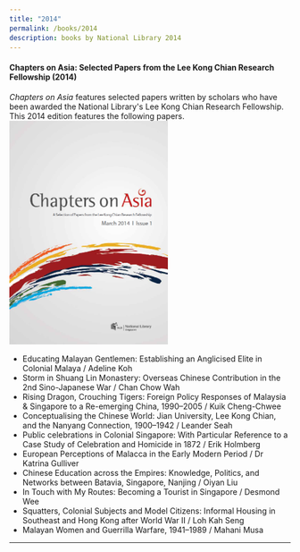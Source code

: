 ```yaml
---
title: "2014"
permalink: /books/2014
description: books by National Library 2014
---
```

#### <a style="text-decoration: none; font-weight: bold;" href="https://eresources.nlb.gov.sg/printheritage/detail/aa13c36e-0406-4514-85c1-1201d0c8f4aa.aspx" target="_blank">Chapters on Asia: Selected Papers from the Lee Kong Chian Research Fellowship (2014)</a> 
<p><i>Chapters on Asia</i> features selected papers written by scholars who have been awarded the National Library's Lee Kong Chian Research Fellowship. This 2014 edition features the following papers.
<img style="height:400px; width:auto" src="/images/publications/COA2014.png">

* Educating Malayan Gentlemen: Establishing an Anglicised Elite in Colonial Malaya / Adeline Koh 
* Storm in Shuang Lin Monastery: Overseas Chinese Contribution in the 2nd Sino-Japanese War / Chan Chow Wah
* Rising Dragon, Crouching Tigers: Foreign Policy Responses of Malaysia & Singapore to a Re-emerging China, 1990–2005 / Kuik Cheng-Chwee 
* Conceptualising the Chinese World: Jian University, Lee Kong Chian, and the Nanyang Connection, 1900–1942 / Leander Seah
* Public celebrations in Colonial Singapore: With Particular Reference to a Case Study of Celebration and Homicide in 1872 / Erik Holmberg 
* European Perceptions of Malacca in the Early Modern Period / Dr Katrina Gulliver 
* Chinese Education across the Empires: Knowledge, Politics, and Networks between Batavia, Singapore, Nanjing / Oiyan Liu 
* In Touch with My Routes: Becoming a Tourist in Singapore / Desmond Wee 
* Squatters, Colonial Subjects and Model Citizens: Informal Housing in Southeast and Hong Kong after World War II / Loh Kah Seng 
* Malayan Women and Guerrilla Warfare, 1941–1989 / Mahani Musa
<hr>